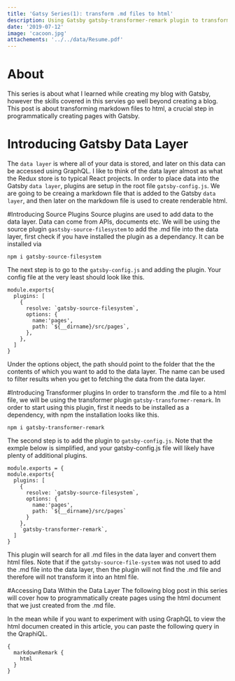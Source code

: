 ```yaml
---
title: 'Gatsy Series(1): transform .md files to html'
description: Using Gatsby gatsby-transformer-remark plugin to transform md files to html
date: '2019-07-12'
image: 'cacoon.jpg'
attachements: '../../data/Resume.pdf'
---
```


# About
This series is about what I learned while creating my blog with Gatsby, however the skills covered in this servies go well beyond creating a blog.  This post is about transforming markdown files to html, a crucial step in programmatically creating pages with Gatsby.

# Introducing Gatsby Data Layer
The `data layer` is where all of your data is stored, and later on this data can be accessed using GraphQL.  I like to think of the data layer almost as what the Redux store is to typical React projects.
In order to place data into the Gatsby `data layer`, plugins are setup in the root file `gatsby-config.js`.  We are going to be creaing a markdown file that is added to the Gatsby `data layer`, and then later on the markdown file is used to create renderable html.

#Introducing Source Plugins
Source plugins are used to add data to the data layer.  Data can come from APIs, documents etc.  We will be using the source plugin `gastsby-source-filesystem` to add the .md file into the data layer, first check if you have installed the plugin as a dependancy.  It can be installed via 
```
npm i gatsby-source-filesystem
```
The next step is to go to the `gatsby-config.js` and adding the plugin.  Your config file at the very least should look like this.
```
module.exports{
  plugins: [
    {
      resolve: `gatsby-source-filesystem`,
      options: {
        name:'pages',
        path: `${__dirname}/src/pages`,
      },
    },
  ]
}
```
Under the options object, the path should point to the folder that the the contents of which you want to add to the data layer.  The name can be used to filter results when you get to fetching the data from the data layer.



#Introducing Transformer plugins
In order to transform the .md file to a html file, we will be using the transformer plugin `gatsby-transformer-remark`.  In order to start using this plugin, first it needs to be installed as a dependency, with npm the installation looks like this.
```
npm i gatsby-transformer-remark
```
The second step is to add the plugin to `gatsby-config.js`.  Note that the exmple below is simplified, and your gatsby-config.js file will likely have plenty of additional plugins.
```
module.exports = {
module.exports{
  plugins: [
    {
      resolve: `gatsby-source-filesystem`,
      options: {
        name:'pages',
        path: `${__dirname}/src/pages`
      }
    },
    `gatsby-transformer-remark`,
  ]
}
```
This plugin will search for all .md files in the data layer and convert them html files.  Note that if the `gatsby-source-file-system` was not used to add the .md file into the data layer, then the plugin will not find the .md file and therefore will not transform it into an html file.

#Accessing Data Within the Data Layer
The following blog post in this series will cover how to programmatically create pages using the html document that we just created from the .md file.

In the mean while if you want to experiment with using GraphQL to view the html documen created in this article, you can paste the following query in the QraphiQL.

```
{
  markdownRemark {
    html
  }
}
```




